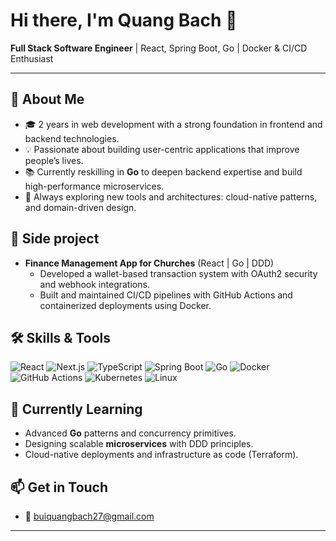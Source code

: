 # Hi there, I'm Quang Bach 👋

**Full Stack Software Engineer** | React, Spring Boot, Go | Docker & CI/CD Enthusiast

---

## 🚀 About Me

- 🎓 2 years in web development with a strong foundation in frontend and backend technologies.
- 💡 Passionate about building user-centric applications that improve people’s lives.
- 📚 Currently reskilling in **Go** to deepen backend expertise and build high-performance microservices.
- 🔭 Always exploring new tools and architectures: cloud-native patterns, and domain-driven design.

## 💼 Side project

- **Finance Management App for Churches** (React | Go | DDD)
  - Developed a wallet-based transaction system with OAuth2 security and webhook integrations.
  - Built and maintained CI/CD pipelines with GitHub Actions and containerized deployments using Docker.


## 🛠 Skills & Tools

<p align="left">
  <img src="https://img.shields.io/badge/React-20232A?logo=react&logoColor=61DAFB" alt="React" />
  <img src="https://img.shields.io/badge/Next.js-000000?logo=next.js&logoColor=white" alt="Next.js" />
  <img src="https://img.shields.io/badge/TypeScript-3178C6?logo=typescript&logoColor=white" alt="TypeScript" />
  <img src="https://img.shields.io/badge/Spring%20Boot-6DB33F?logo=spring-boot&logoColor=white" alt="Spring Boot" />
  <img src="https://img.shields.io/badge/Go-00ADD8?logo=go&logoColor=white" alt="Go" />
  <img src="https://img.shields.io/badge/Docker-2496ED?logo=docker&logoColor=white" alt="Docker" />
  <img src="https://img.shields.io/badge/GitHub%20Actions-2088FF?logo=github-actions&logoColor=white" alt="GitHub Actions" />
  <img src="https://img.shields.io/badge/Kubernetes-326CE5?logo=kubernetes&logoColor=white" alt="Kubernetes" />
  <img src="https://img.shields.io/badge/Linux-FCC624?logo=linux&logoColor=black" alt="Linux" />
</p>

## 🌱 Currently Learning

- Advanced **Go** patterns and concurrency primitives.
- Designing scalable **microservices** with DDD principles.
- Cloud-native deployments and infrastructure as code (Terraform).

## 📫 Get in Touch

- 📧 buiquangbach27@gmail.com

---
